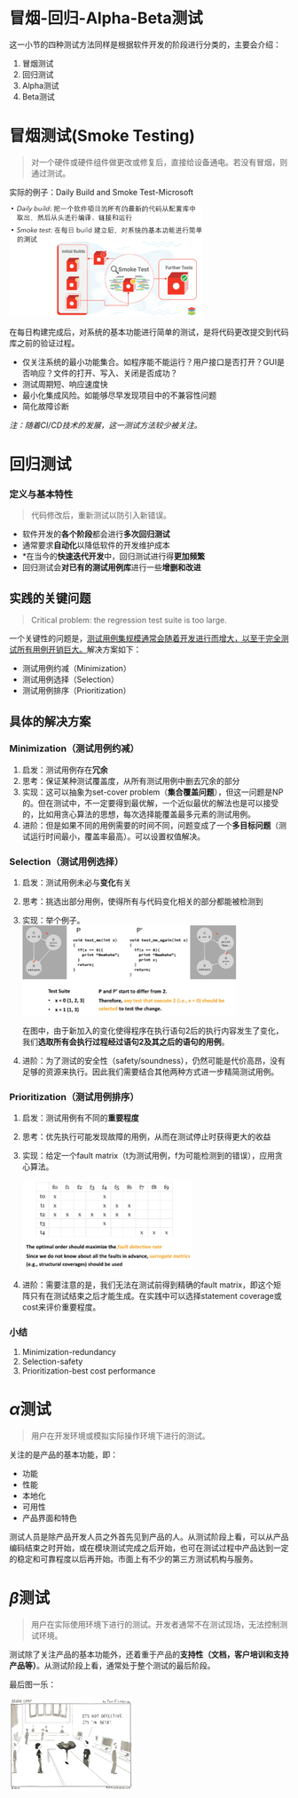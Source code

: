 # 冒烟-回归-Alpha-Beta测试

这一小节的四种测试方法同样是根据软件开发的阶段进行分类的，主要会介绍：

1.  冒烟测试
2.  回归测试
3.  Alpha测试
4.  Beta测试

# 冒烟测试(Smoke Testing)

>   对一个硬件或硬件组件做更改或修复后，直接给设备通电。若没有冒烟，则通过测试。

实际的例子：Daily Build and Smoke Test-Microsoft

<img src="03-02-examples-srab.assets/image-20201104200941107.png" alt="image-20201104200941107" style="zoom:50%;" />

在每日构建完成后，对系统的基本功能进行简单的测试，是将代码更改提交到代码库之前的验证过程。

-   仅关注系统的最小功能集合。如程序能不能运行？用户接口是否打开？GUI是否响应？文件的打开、写入、关闭是否成功？
-   测试周期短、响应速度快
-   最小化集成风险。如能够尽早发现项目中的不兼容性问题
-   简化故障诊断



*注：随着CI/CD技术的发展，这一测试方法较少被关注。*

# 回归测试

### 定义与基本特性

>   代码修改后，重新测试以防引入新错误。

-   软件开发的**各个阶段**都会进行**多次回归测试**
-   通常要求**自动化**以降低软件的开发维护成本
-   *在当今的**快速迭代开发**中，回归测试进行得**更加频繁**
-   回归测试会**对已有的测试用例库**进行一些**增删和改进**

## 实践的关键问题

>   Critical problem:  the regression test suite is too large.

一个关键性的问题是，<u>测试用例集规模通常会随着开发进行而增大，以至于完全测试所有用例开销巨大。</u>解决方案如下：

-   测试用例约减（Minimization）
-   测试用例选择（Selection）
-   测试用例排序（Prioritization）

## 具体的解决方案

### Minimization（测试用例约减）

1.  启发：测试用例存在**冗余**
2.  思考：保证某种测试覆盖度，从所有测试用例中删去冗余的部分
3.  实现：这可以抽象为set-cover problem（**集合覆盖问题**），但这一问题是NP的。但在测试中，不一定要得到最优解，一个近似最优的解法也是可以接受的，比如用贪心算法的思想，每次选择能覆盖最多元素的测试用例。
4.  进阶：但是如果不同的用例需要的时间不同，问题变成了一个**多目标问题**（测试运行时间最小，覆盖率最高）。可以设置权值解决。

### Selection（测试用例选择）

1.  启发：测试用例未必与**变化**有关

2.  思考：挑选出部分用例，使得所有与代码变化相关的部分都能被检测到

3.  实现：举个例子。<img src="03-02-examples-srab.assets/image-20201104201902051.png" alt="image-20201104201902051" style="zoom:50%;" />

    在图中，由于新加入的变化使得程序在执行语句2后的执行内容发生了变化，我们**选取所有会执行过程经过语句2及其之后的语句的用例**。

4.  进阶：为了测试的安全性（safety/soundness），仍然可能是代价高昂，没有足够的资源来执行。因此我们需要结合其他两种方式进一步精简测试用例。

### Prioritization（测试用例排序）

1.  启发：测试用例有不同的**重要程度**

2.  思考：优先执行可能发现故障的用例，从而在测试停止时获得更大的收益

3.  实现：给定一个fault matrix（t为测试用例，f为可能检测到的错误），应用贪心算法。

    <img src="03-02-examples-srab.assets/image-20201104202710618.png" alt="image-20201104202710618" style="zoom:50%;" />

4.  进阶：需要注意的是，我们无法在测试前得到精确的fault matrix，即这个矩阵只有在测试结束之后才能生成。在实践中可以选择statement coverage或cost来评价重要程度。


### 小结

1.  Minimization-redundancy
2.  Selection-safety
3.  Prioritization-best cost performance

# $\alpha$测试

>   用户在开发环境或模拟实际操作环境下进行的测试。

关注的是产品的基本功能，即：

-   功能
-   性能
-   本地化
-   可用性
-   产品界面和特色

测试人员是除产品开发人员之外首先见到产品的人。从测试阶段上看，可以从产品编码结束之时开始，或在模块测试完成之后开始，也可在测试过程中产品达到一定的稳定和可靠程度以后再开始。市面上有不少的第三方测试机构与服务。

# $\beta$测试

>用户在实际使用环境下进行的测试。开发者通常不在测试现场，无法控制测试环境。

测试除了关注产品的基本功能外，还着重于产品的**支持性（文档，客户培训和支持产品等）**。从测试阶段上看，通常处于整个测试的最后阶段。

最后图一乐：

<img src="03-02-examples-srab.assets/image-20201104203555099.png" alt="image-20201104203555099" style="zoom:50%;" />